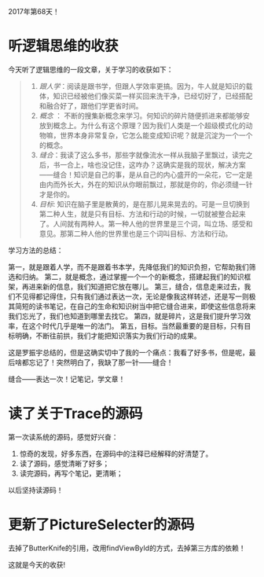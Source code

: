 2017年第68天！

# 听逻辑思维的收获

今天听了逻辑思维的一段文章，关于学习的收获如下：

> 1. *跟人学*：阅读是跟书学，但跟人学效率更搞。因为，牛人就是知识的载体，知识已经被他们像买菜一样买回来洗干净，已经切好了，已经搭配和融合好了，跟他们学更省时间。
> 2. *概念* ： 不断的搜集新概念来学习。何知识的碎片随便抓进来都能够安放到概念上。为什么有这个原理？因为我们人类是一个超级模式化的动物嘛，世界本身非常复杂，它怎么能变成知识呢？就是沉淀为一个一个的概念。
> 3. *缝合*：我读了这么多书，那些字就像流水一样从我脑子里飘过，读完之后，书一合上，啥也没记住，这咋办？这确实是我的现状，解决方案——缝合！知识是自己的事，是从自己的内心盛开的一朵花，它一定是由内而外长大，外在的知识从你眼前飘过，那就是你的，你必须缝一针才是你的。
> 4. *目标*: 知识在脑子里是散黄的，是在那儿晃来晃去的。可是一旦切换到第二种人生，就是只有目标、方法和行动的时候，一切就被整合起来了。人间就有两种人。第一种人他的世界里是三个词，叫立场、感受和意见。那第二种人他的世界里也是三个词叫目标、方法和行动。


学习方法的总结：

第一，就是跟着人学，而不是跟着书本学，先降低我们的知识负担，它帮助我们筛选和归纳。
第二，就是概念，通过掌握一个一个的新概念，搭建起我们的知识框架，再进来新的信息，我们知道把它放在哪儿。
第三，缝合，信息走来过去，我们不见得都记得住，只有我们通过表达一次，无论是像我这样转述，还是写一则极其简短的读书笔记，在自己的生命和知识树当中把它缝合进来，即使这些信息将来我们忘光了，我们也知道到哪里去找它。
第四，就是碎片，这是我们提升学习效率，在这个时代几乎是唯一的法门。
第五，目标。当然最重要的是目标，只有目标明确，不断往前拱，我们才能把知识落实为我们行动的成果。


这是罗振宇总结的，但是这确实切中了我的一个痛点：我看了好多书，但是呢，最后啥都忘记了！突然明白了，我缺了那一针——缝合！

缝合——表达一次！记笔记，学文章！

# 读了关于Trace的源码

第一次读系统的源码，感觉好兴奋：

1. 惊奇的发现，好多东西，在源码中的注释已经解释的好清楚了。
2. 读了源码，感觉清晰了好多；
3. 读完源码，再写个笔记，更清晰；

以后坚持读源码！

# 更新了PictureSelecter的源码

去掉了ButterKnife的引用，改用findViewById的方式，去掉第三方库的依赖！


这就是今天的收获!

